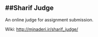 ##Sharif Judge
------------------------------------------
An online judge for assignment submission.

Wiki: http://mjnaderi.ir/sharif_judge/